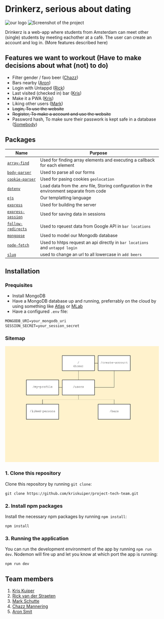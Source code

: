 # Drinkerz, serious about dating
![our logo](https://github.com/kriskuiper/project-tech-team/blob/update/readme/app/static/media/images/icons/apple-touch-icon-180x180.png?raw=true)
![Screenshot of the project]()

Drinkerz is a web-app where students from Amsterdam can meet other (single) students by meeting eachother at a café. The user can create an account and log in. (More features described here)

## Features we want to workout (Have to make decisions about what (not) to do)
- Filter gender / favo beer ([Chazz](https://github.com/chazzers))
- Bars nearby ([Aron](https://github.com/aronsmit2))
- Login with Untappd ([Rick](https://github.com/root-ish))
- Last visited (checked in) bar ([Kris](https://github.com/kriskuiper))
- Make it a PWA ([Kris](https://github.com/kriskuiper))
- Liking other users ([Mark](https://github.com/markschuttehva))
- ~~Login, To use the website~~
- ~~Register, To make a account and use the website~~
- Password hash, To make sure their passwork is kept safe in a database ([Somebody]())

## Packages
| Name             | Purpose                          |
|------------------|----------------------------------|
|[`array-find`](https://www.npmjs.com/package/array-find) | Used for finding array elements and executing a callback for each element
|[`body-parser`](https://www.npmjs.com/package/body-parser) | Used to parse all our forms
|[`cookie-parser`](https://www.npmjs.com/package/cookie-parser) | Used for pasing cookies `geolocation`
|[`dotenv`](https://www.npmjs.com/package/dotenv) | Load data from the .env file, Storing configuration in the environment separate from code
|[`ejs`](https://www.npmjs.com/package/ejs) | Our templatting language
|[`express`](https://www.npmjs.com/package/express)         | Used for building the server     
|[`express-session`](https://www.npmjs.com/package/express-session) | Used for saving data in sessions
|[`follow-redirects`](https://www.npmjs.com/package/follow-redirects) | Used to rqeuest data from Google API in `bar locations`
|[`mongoose`](https://www.npmjs.com/package/mongoose) |  Used to model our Mongodb database
|[`node-fetch`](https://www.npmjs.com/package/node-fetch) | Used to hhtps request an api directly in `bar locations` and `untappd login`
|[`slug`](https://www.npmjs.com/package/slug) | used to change an url to all lowercase in `add beers`

## Installation
### Prequisites
* Install MongoDB
* Have a MongoDB database up and running, preferrably on the cloud by using something like [Atlas]() or [MLab]()
* Have a configured `.env` file:
```
MONGODB_URI=your_mongodb_uri
SESSION_SECRET=your_session_secret
```

### Sitemap
![Image of the datamodel](https://github.com/kriskuiper/project-tech-team/blob/development/assets/sitemap-drinkerz.png?raw=true)

### 1. Clone this repository
Clone this repository by running `git clone`:
```
git clone https://github.com/kriskuiper/project-tech-team.git
```

### 2. Install npm packages
Install the necessary npm packages by running `npm install`:
```
npm install
```

### 3. Running the application
You can run the development environment of the app by running `npm run dev`. Nodemon will fire up and let you know at which port the app is running:

```
npm run dev
```


## Team members
1. [Kris Kuiper](https://github.com/kriskuiper)
2. [Rick van der Straeten](https://github.com/root-ish)
3. [Mark Schutte](https://github.com/markschuttehva)
4. [Chazz Mannering](https://github.com/chazzers)
5. [Aron Smit](https://github.com/aronsmit2)